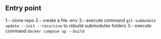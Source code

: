 ## Entry point

1.- clone repo
2.- create a file .env
3.- execute command `git submodule update --init --recursive` to rebuild submodules folders
3.- execute command `docker compose up --build`

